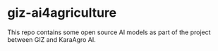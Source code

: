 # giz-ai4agriculture
This repo contains some open source AI models as part of the project between GIZ and KaraAgro AI.
